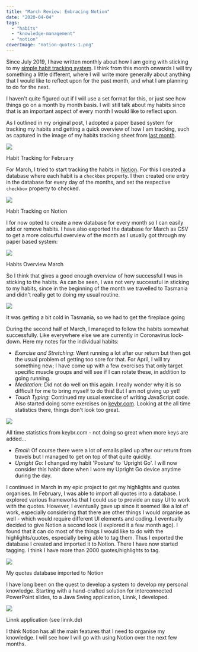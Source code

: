 ```yaml
---
title: "March Review: Embracing Notion"
date: "2020-04-04"
tags: 
  - "habits"
  - "knowledge-management"
  - "notion"
coverImage: "notion-quotes-1.png"
---
```


Since July 2019, I have written monthly about how I am going with sticking to my [simple habit tracking system](http://spearoflight.blog/2019/08/03/simple-habit-tracking-system/). I think from this month onwards I will try something a little different, where I will write more generally about anything that I would like to reflect upon for the past month, and what I am planning to do for the next.

I haven't quite figured out if I will use a set format for this, or just see how things go on a month by month basis. I will still talk about my habits since that is an important aspect of every month I would like to reflect upon.

As I outlined in my original post, I adopted a paper based system for tracking my habits and getting a quick overview of how I am tracking, such as captured in the image of my habits tracking sheet from [last month](https://spearoflight.blog/2020/03/14/habit-tracking-february/).

![](https://spearoflight.files.wordpress.com/2020/03/img_3038.jpg?w=1024)

Habit Tracking for February

For March, I tried to start tracking the habits in [Notion](https://www.notion.so/). For this I created a database where each habit is a `checkbox` property. I then created one entry in the database for every day of the months, and set the respective `checkbox` property to checked.

![](https://spearoflight.files.wordpress.com/2020/04/notion-habits.png?w=1024)

Habit Tracking on Notion

I for now opted to create a new database for every month so I can easily add or remove habits. I have also exported the database for March as CSV to get a more colourful overview of the month as I usually got through my paper based system:

![](https://spearoflight.files.wordpress.com/2020/04/habits-march.png?w=945)

Habits Overview March

So I think that gives a good enough overview of how successful I was in sticking to the habits. As can be seen, I was not very successful in sticking to my habits, since in the beginning of the month we travelled to Tasmania and didn't really get to doing my usual routine.

![](https://spearoflight.files.wordpress.com/2020/04/13074587-9fc7-406c-a2cf-1e44b8333eed.jpg?w=1024)

It was getting a bit cold in Tasmania, so we had to get the fireplace going

During the second half of March, I managed to follow the habits somewhat successfully. Like everywhere else we are currently in Coronavirus lock-down. Here my notes for the individual habits:

- _Exercise and Stretching_: Went running a lot after our return but then got the usual problem of getting too sore for that. For April, I will try something new; I have come up with a few exercises that only target specific muscle groups and will see if I can rotate these, in addition to going running.
- _Meditation_: Did not do well on this again. I really wonder why it is so difficult for me to bring myself to do this! But I am not giving up yet!
- _Touch Typing_: Continued my usual exercise of writing JavaScript code. Also started doing some exercises on [keybr.com](https://www.keybr.com/). Looking at the all time statistics there, things don't look too great.

![](https://spearoflight.files.wordpress.com/2020/04/keybr.png?w=1024)

All time statistics from keybr.com - not doing so great when more keys are added...

- _Email_: Of course there were a lot of emails piled up after our return from travels but I managed to get on top of that quite quickly.
- _Upright Go_: I changed my habit 'Posture' to 'Upright Go'. I will now consider this habit done when I wore my Upright Go device anytime during the day.

I continued in March in my epic project to get my highlights and quotes organises. In February, I was able to import all quotes into a database. I explored various frameworks that I could use to provide an easy UI to work with the quotes. However, I eventually gave up since it seemed like a lot of work, especially considering that there are other things I would organise as well - which would require different UI elements and coding. I eventually decided to give Notion a second look (I explored it a few month ago). I found that it can do most of the things I would like to do with the highlights/quotes, especially being able to tag them. Thus I exported the database I created and imported it to Notion. There I have now started tagging. I think I have more than 2000 quotes/highlights to tag.

![](https://spearoflight.files.wordpress.com/2020/04/notion-quotes.png?w=1024)

My quotes database imported to Notion

I have long been on the quest to develop a system to develop my personal knowledge. Starting with a hand-crafted solution for interconnected PowerPoint slides, to a Java Swing application, Linnk, I developed.

![](https://spearoflight.files.wordpress.com/2020/04/imageitem.png?w=750)

Linnk application (see linnk.de)

I think Notion has all the main features that I need to organise my knowledge. I will see how I will go with using Notion over the next few months.
